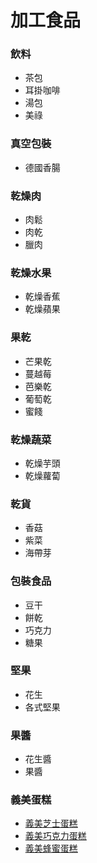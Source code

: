 # 加工食品

### 飲料
+ 茶包
+ 耳掛咖啡
+ 湯包
+ 美祿

### 真空包裝
+ 德國香腸

### 乾燥肉
+ 肉鬆
+ 肉乾
+ 臘肉

### 乾燥水果
+ 乾燥香蕉
+ 乾燥蘋果

### 果乾
+ 芒果乾
+ 蔓越莓
+ 芭樂乾
+ 葡萄乾
+ 蜜餞

### 乾燥蔬菜
+ 乾燥芋頭
+ 乾燥蘿蔔

### 乾貨
+ 香菇
+ 紫菜
+ 海帶芽

### 包裝食品
+ 豆干
+ 餅乾
+ 巧克力
+ 糖果

### 堅果
+ 花生
+ 各式堅果

### 果醬
+ 花生醬
+ 果醬


### 義美蛋糕

+ [義美芝士蛋糕](https://imec.imeifoods.com.tw/Product.aspx?ProductGuid=6de138f5-5b97-482d-8909-f9d1f0b3fb01)
+ [義美巧克力蛋糕](https://imec.imeifoods.com.tw/Product.aspx?ProductGuid=31a7c4eb-3862-42e1-869f-f1debaab9707)
+ [義美蜂蜜蛋糕](https://imec.imeifoods.com.tw/Product.aspx?ProductGuid=dbc74ce3-d81e-4e89-9929-0e580cdae236)